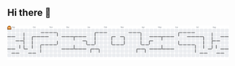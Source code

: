 ## Hi there 👋

<picture>
  <source media="(prefers-color-scheme: dark)" srcset="https://raw.githubusercontent.com/jeropq16/jeropq16/output/pacman-contribution-graph-dark.svg">
  <source media="(prefers-color-scheme: light)" srcset="https://raw.githubusercontent.com/jeropq16/jeropq16/output/pacman-contribution-graph.svg">
  <img alt="Pac-Man contribution graph" src="https://raw.githubusercontent.com/jeropq16/jeropq16/output/pacman-contribution-graph.svg">
</picture>

<!--
**jeropq16/jeropq16** is a ✨ _special_ ✨ repository because its `README.md` (this file) appears on your GitHub profile.

Here are some ideas to get you started:

- 🔭 I’m currently working on ...
- 🌱 I’m currently learning ...
- 👯 I’m looking to collaborate on ...
- 🤔 I’m looking for help with ...
- 💬 Ask me about ...
- 📫 How to reach me: ...
- 😄 Pronouns: ...
- ⚡ Fun fact: ...
-->
